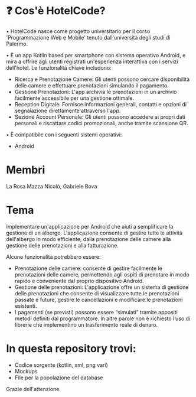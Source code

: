 # ❓ Cos'è HotelCode? 

• HotelCode nasce come progetto universitario per il corso 'Programmazione Web e Mobile' tenuto dall'università degli studi di Palermo.

• È un app Kotlin based per smartphone con sistema operativo Android, e mira a offrire agli utenti registrati un'esperienza interattiva con i servizi dell'hotel. Le funzionalità chiave includono:

- Ricerca e Prenotazione Camere: Gli utenti possono cercare disponibilità delle camere e effettuare prenotazioni simulando il pagamento.
- Gestione Prenotazioni: L'app archivia le prenotazioni in un archivio facilmente accessibile per una gestione ottimale.
- Reception Digitale: Fornisce informazioni generali, contatti e opzioni di segnalazione direttamente attraverso l'app.
- Sezione Account Personale: Gli utenti possono accedere ai propri dati personali e riscattare codici promozionali, anche tramite scansione QR.

• È compatibile con i seguenti sistemi operativi:
- Android

# Membri
La Rosa Mazza Nicolò,
Gabriele Bova

# Tema
Implementare un'applicazione per Android che aiuti a semplificare la gestione di un albergo. L'applicazione consente di gestire tutte le attività dell'albergo in modo efficiente, dalla prenotazione delle camere alla gestione delle prenotazioni e alla fatturazione. 

Alcune funzionalità potrebbero essere: 

- Prenotazione delle camere: consente di gestire facilmente le prenotazioni delle camere, permettendo agli ospiti di prenotare in modo rapido e conveniente dal proprio dispositivo Android. 
- Gestione delle prenotazioni: L'applicazione offre un sistema di gestione delle prenotazioni che consente di visualizzare tutte le prenotazioni passate e future, gestire le cancellazioni e modificare le prenotazioni esistenti. 
- I pagamenti (se previsti) possono essere “simulati” tramite appositi metodi definiti dal programmatore. In altre parole non è richiesto l’uso di librerie che implementino un trasferimento reale di denaro.

# In questa repository trovi:
- Codice sorgente (kotlin, xml, png vari)
- Mockups
- File per la popolazione del database

Grazie dell'attenzione.

